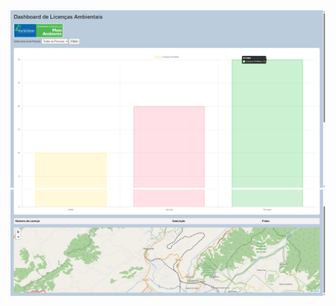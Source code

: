
<img src="https://raw.githubusercontent.com/Luann8/licensas-ambientais-dashboard-django/main/Captura%20de%20tela%202023-12-11%20191749.png">
<img src="https://raw.githubusercontent.com/Luann8/licensas-ambientais-dashboard-django/main/Captura%20de%20tela%202023-12-11%20192411.png">
